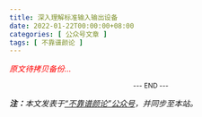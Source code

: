 ```yaml
---
title: 深入理解标准输入输出设备
date: 2022-01-22T00:00:00+08:00
categories: [ 公众号文章 ]
tags: [ 不靠谱颜论 ]
---
```


<font color=red><i>原文待拷贝备份...</i></font>

<center><small>--- END ---</small></center>

<i><b>注：</b>本文发表于[“不靠谱颜论”公众号](https://mp.weixin.qq.com/s/SN6XEp5jOgvEwPYd4m3f_Q)，并同步至本站。</i>
